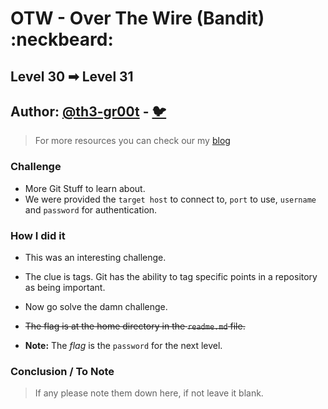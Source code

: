 # OTW - Over The Wire (Bandit) :neckbeard:

## Level 30 ➡ Level 31
## Author: [@th3-gr00t](https://th33-gr00t.tk/) -  [:bird:](https://twitter.com/th3_gr00t/)

> For more resources you can check our my [blog](https://th33gr00t.blogspot.com/)

### Challenge

- More Git Stuff to learn about.
- We were provided the `target host` to connect to, `port` to use, `username` and `password` for authentication.

### How I did it

- This was an interesting challenge.
- The clue is tags. Git has the ability to tag specific points in a repository as being important.
- Now go solve the damn challenge.

- ~~The flag is at the home directory in the `readme.md` file.~~
- **Note:** The *flag* is the `password` for the next level.

### Conclusion / To Note

> If any please note them down here, if not leave it blank. 
